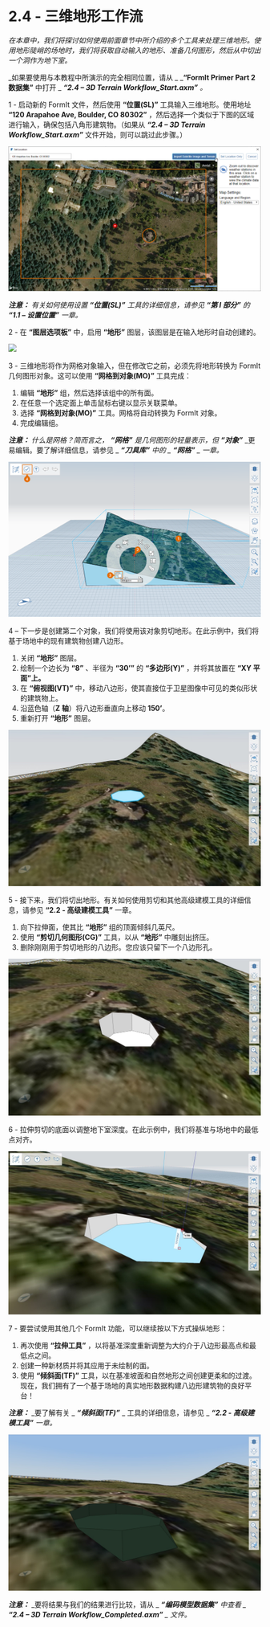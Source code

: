 # 2.4 - 三维地形工作流

_在本章中，我们将探讨如何使用前面章节中所介绍的多个工具来处理三维地形。使用地形陡峭的场地时，我们将获取自动输入的地形、准备几何图形，然后从中切出一个洞作为地下室。_

_如果要使用与本教程中所演示的完全相同位置，请从 _ _**“FormIt Primer Part 2 数据集”** 中打开 _ _**“2.4 – 3D Terrain Workflow\_Start.axm”**_ _。_

1 - 启动新的 FormIt 文件，然后使用 **“位置(SL)”** 工具输入三维地形。使用地址 **“120 Arapahoe Ave, Boulder, CO 80302”** ，然后选择一个类似于下图的区域进行输入，确保包括八角形建筑物。（如果从 _**“2.4 – 3D Terrain Workflow\_Start.axm”**_ 文件开始，则可以跳过此步骤。）

![](<../../.gitbook/assets/0 (10).png>)

_**注意：**_ _有关如何使用设置_ _**“位置(SL)”**_ _工具的详细信息，请参见 **“第 I 部分”** 的 **“1.1 – 设置位置”** 一章。_

2 - 在 **“图层选项板”** 中，启用 **“地形”** 图层，该图层是在输入地形时自动创建的。

![](<../../.gitbook/assets/1\_terrain-layer\_annotated (1).png>)

3 - 三维地形将作为网格对象输入，但在修改它之前，必须先将地形转换为 FormIt 几何图形对象。这可以使用 **“网格到对象(MO)”** 工具完成：

1. 编辑 **“地形”** 组，然后选择该组中的所有面。
2. 在任意一个选定面上单击鼠标右键以显示关联菜单。
3. 选择 **“网格到对象(MO)”** 工具。网格将自动转换为 FormIt 对象。
4. 完成编辑组。

_**注意：**_ _什么是网格？简而言之，_ _**“网格”**_ _是几何图形的轻量表示，但_ _**“对象”**_ _更易编辑。要了解详细信息，请参见 _ _**“刀具库”** 中的 _ _**“网格”**_ _ 一章。_

![](<../../.gitbook/assets/2 (14).png>)

4 – 下一步是创建第二个对象，我们将使用该对象剪切地形。在此示例中，我们将基于场地中的现有建筑物创建八边形。

1. 关闭 **“地形”** 图层。
2. 绘制一个边长为 **“8”** 、半径为 **“30’”** 的 **“多边形(Y)”** ，并将其放置在 **“XY 平面”上。**
3. 在 **“俯视图(VT)”** 中，移动八边形，使其直接位于卫星图像中可见的类似形状的建筑物上。
4. 沿蓝色轴（**Z 轴**）将八边形垂直向上移动 **150’**。
5. 重新打开 **“地形”** 图层。

![](../../.gitbook/assets/3.jpeg)

5 - 接下来，我们将切出地形。有关如何使用剪切和其他高级建模工具的详细信息，请参见 **“2.2 - 高级建模工具”** 一章。

1. 向下拉伸面，使其比 **“地形”** 组的顶面倾斜几英尺。
2. 使用 **“剪切几何图形(CG)”** 工具，以从 **“地形”** 中雕刻出挤压。
3. 删除刚刚用于剪切地形的八边形。您应该只留下一个八边形孔。

![](<../../.gitbook/assets/4 (1).jpeg>)

6 - 拉伸剪切的底面以调整地下室深度。在此示例中，我们将基准与场地中的最低点对齐。

![](../../.gitbook/assets/5.jpeg)

7 - 要尝试使用其他几个 FormIt 功能，可以继续按以下方式操纵地形：

1. 再次使用 **“拉伸工具”** ，以将基准深度重新调整为大约介于八边形最高点和最低点之间。
2. 创建一种新材质并将其应用于未绘制的面。
3. 使用 **“倾斜面(TF)”** 工具，以在基准坡面和自然地形之间创建更柔和的过渡。现在，我们拥有了一个基于场地的真实地形数据构建八边形建筑物的良好平台！

_**注意：**_ _要了解有关 _ _**“倾斜面(TF)”**_ _ 工具的详细信息，请参见 _ _**“2.2 - 高级建模工具”** 一章。_

![](../../.gitbook/assets/6.jpeg)

_**注意：**_ _要将结果与我们的结果进行比较，请从 _ _**“编码模型数据集”** 中查看 _ _**“2.4 – 3D Terrain Workflow\_Completed.axm”**_ _ 文件。_
